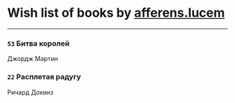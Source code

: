 # Wish list of books by [afferens.lucem](http://vk.com/id196071655)
---

### `53` Битва королей
Джордж Мартин

### `22` Расплетая радугу
Ричард Докинз

